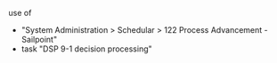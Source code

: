use of 
- "System Administration > Schedular > 122 Process Advancement - Sailpoint"
- task "DSP 9-1 decision processing"